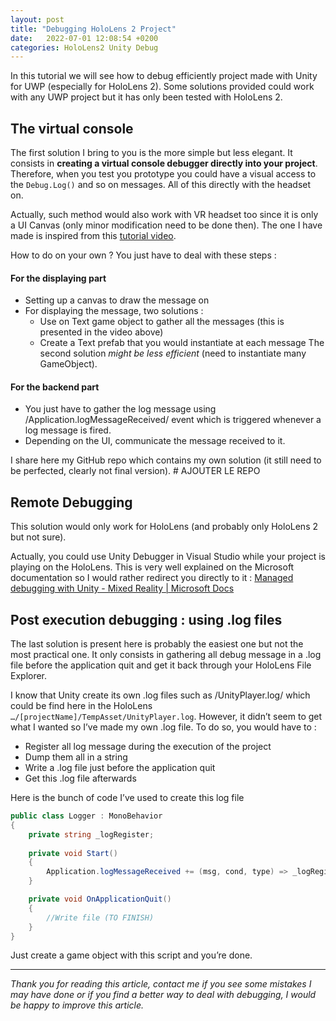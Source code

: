 ```yaml
---
layout: post
title: "Debugging HoloLens 2 Project"
date:   2022-07-01 12:08:54 +0200
categories: HoloLens2 Unity Debug
---
```



In this tutorial we will see how to debug efficiently project made with Unity for UWP (especially for HoloLens 2). Some solutions provided could work with any UWP project but it has only been tested with HoloLens 2.

## The virtual console 
The first solution I bring to you is the more simple but less elegant. It consists in **creating a virtual console debugger directly into your project**. Therefore, when you test you prototype you could have a visual access to the `Debug.Log()` and so on messages. All of this directly with the headset on. 

Actually, such method would also work with VR headset too since it is only a UI Canvas (only minor modification need to be done then). The one I have made is inspired from this [tutorial video](https://www.youtube.com/watch?v=Pi4SHO0IEQY&t=104s). 

How to do on your own ? You just have to deal with these steps : 
#### For the displaying part
* Setting up a canvas to draw the message on
* For displaying the message, two solutions : 
	* Use on Text game object to gather all the messages (this is presented in the video above)
	* Create a Text prefab that you would instantiate at each message
The second solution *might be less efficient* (need to instantiate many GameObject).

#### For the backend part
* You just have to gather the log message using /Application.logMessageReceived/ event which is triggered whenever a log message is fired.
* Depending on the UI, communicate the message received to it.

I share here my GitHub repo which contains my own solution (it still need to be perfected, clearly not final version). # AJOUTER LE REPO

## Remote Debugging
This solution would only work for HoloLens (and probably only HoloLens 2 but not sure). 

Actually, you could use Unity Debugger in Visual Studio while your project is playing on the HoloLens.
This is very well explained on the Microsoft documentation so I would rather redirect you directly to it : [Managed debugging with Unity - Mixed Reality | Microsoft Docs](https://docs.microsoft.com/en-us/windows/mixed-reality/develop/unity/managed-debugging-with-unity-il2cpp)

## Post execution debugging : using .log files
The last solution is present here is probably the easiest one but not the most practical one. It only consists in gathering all debug message in a .log file before the application quit and get it back through your HoloLens File Explorer.

I know that Unity create its own .log files such as /UnityPlayer.log/ which could be find here in the HoloLens  `…/[projectName]/TempAsset/UnityPlayer.log`.
However, it didn’t seem to get what I wanted so I’ve made my own .log file.
To do so, you would have to : 
* Register all log message during the execution of the project 
* Dump them all in a string
* Write a .log file just before the application quit
* Get this .log file afterwards

Here is the bunch of code I’ve used to create this log file 
``` csharp
public class Logger : MonoBehavior
{
	private string _logRegister;
	
	private void Start()
	{
		Application.logMessageReceived += (msg, cond, type) => _logRegister += msg + "\n"; 
	}

	private void OnApplicationQuit()
	{
		//Write file (TO FINISH)
	}
}
```

Just create a game object with this script and you’re done.

---


*Thank you for reading this article, contact me if you see some mistakes I may have done or if you find a better way to deal with debugging, I would be happy to improve this article.*





